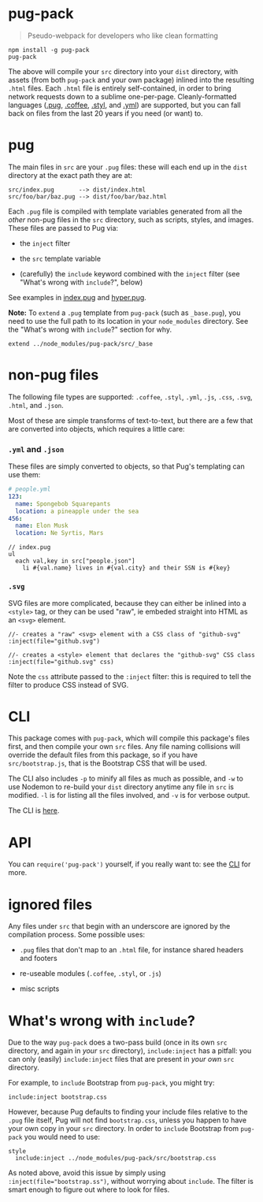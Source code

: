 # pug-pack

> Pseudo-webpack for developers who like clean formatting

```
npm install -g pug-pack
pug-pack
```

The above will compile your `src` directory into your `dist` directory, with
assets (from both `pug-pack` and your own package) inlined into the resulting
`.html` files. Each `.html` file is entirely self-contained, in order to bring
network requests down to a sublime one-per-page. Cleanly-formatted languages
([.pug](https://pugjs.org/api/getting-started.html),
[.coffee](http://coffeescript.org/), [.styl](http://stylus-lang.com/), and
[.yml](http://www.yaml.org/start.html)) are supported, but you can fall back
on files from the last 20 years if you need (or want) to.

# pug

The main files in `src` are your `.pug` files: these will each end up in
the `dist` directory at the exact path they are at:

    src/index.pug       --> dist/index.html
    src/foo/bar/baz.pug --> dist/foo/bar/baz.html

Each `.pug` file is compiled with template variables generated from all the
_other_ non-pug files in the `src` directory, such as scripts, styles, and
images. These files are passed to Pug via:

* the `inject` filter

* the `src` template variable

* (carefully) the `include` keyword combined with the `inject` filter (see
"What's wrong with `include`?", below)

See examples in [index.pug](test/index.pug) and [hyper.pug](test/hyper.pug).

**Note:** To `extend` a `.pug` template from `pug-pack` (such as `_base.pug`),
you need to use the full path to its location in your `node_modules`
directory. See the "What's wrong with `include`?" section for why.

    extend ../node_modules/pug-pack/src/_base

# non-pug files

The following file types are supported: `.coffee`, `.styl`, `.yml`, `.js`,
`.css`, `.svg`, `.html`, and `.json`.

Most of these are simple transforms of text-to-text, but there are a few
that are converted into objects, which requires a little care:

### `.yml` and `.json`

These files are simply converted to objects, so that Pug's templating can use
them:

```yml
# people.yml
123:
  name: Spongebob Squarepants
  location: a pineapple under the sea
456:
  name: Elon Musk
  location: Ne Syrtis, Mars
```

```pug
// index.pug
ul
  each val,key in src["people.json"]
    li #{val.name} lives in #{val.city} and their SSN is #{key}
```

### `.svg`

SVG files are more complicated, because they can either be inlined into a
`<style>` tag, or they can be used "raw", ie embeded straight into HTML as an
`<svg>` element.

```
//- creates a "raw" <svg> element with a CSS class of "github-svg"
:inject(file="github.svg")

//- creates a <style> element that declares the "github-svg" CSS class
:inject(file="github.svg" css)
```

Note the `css` attribute passed to the `:inject` filter: this is required to
tell the filter to produce CSS instead of SVG.

# CLI

This package comes with `pug-pack`, which will compile this package's files
first, and then compile your own `src` files. Any file naming collisions will
override the default files from this package, so if you have
`src/bootstrap.js`, that is the Bootstrap CSS that will be used.

The CLI also includes `-p` to minify all files as much as possible, and `-w`
to use Nodemon to re-build your `dist` directory anytime any file in `src`
is modified. `-l` is for listing all the files involved, and `-v` is for
verbose output.

The CLI is [here](lib/cli.coffee).

# API

You can `require('pug-pack')` yourself, if you really want to: see the
[CLI](lib/cli.coffee) for more.

# ignored files

Any files under `src` that begin with an underscore are ignored by the
compilation process. Some possible uses:

* `.pug` files that don't map to an `.html` file, for instance shared headers
  and footers

* re-useable modules (`.coffee`, `.styl`, or `.js`)

* misc scripts

# What's wrong with `include`?

Due to the way `pug-pack` does a two-pass build (once in its own `src`
directory, and again in _your_ `src` directory), `include:inject` has a
pitfall: you can only (easily) `include:inject` files that are present in
_your own_ `src` directory.

For example, to `include` Bootstrap from `pug-pack`, you might try:

    include:inject bootstrap.css

However, because Pug defaults to finding your include files relative to the
`.pug` file itself, Pug will not find `bootstrap.css`, unless you happen to
have your own copy in your `src` directory. In order to `include` Bootstrap
from `pug-pack` you would need to use:

    style
      include:inject ../node_modules/pug-pack/src/bootstrap.css

As noted above, avoid this issue by simply using
`:inject(file="bootstrap.ss")`, without worrying about `include`. The filter
is smart enough to figure out where to look for files.
